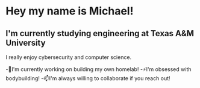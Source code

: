 # Hey my name is Michael!
## I'm currently studying engineering at Texas A&M University

I really enjoy cybersecurity and computer science.

-🔭I'm currently working on building my own homelab!
-⚡I'm obsessed with bodybuilding!
-📫I'm always willing to collaborate if you reach out! 